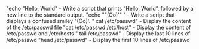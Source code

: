 "echo "Hello, World" - Write a script that prints “Hello, World”, followed by a new line to the standard output.
"echo "\"(Ôo)'" " - Write a script that displays a confused smiley "(Ôo)'.
" cat /etc/passwd" - Display the content of the /etc/passwd file
"cat /etc/passwd /etc/host" - Display the content of /etc/passwd and /etc/hosts
" tail /etc/passwd" - Display the last 10 lines of /etc/passwd
"head /etc/passwd" - Display the first 10 lines of /etc/passwd
 
